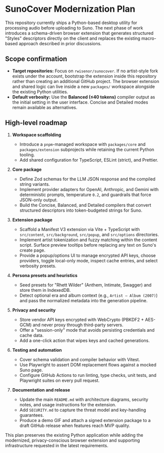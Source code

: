 # SunoCover Modernization Plan

This repository currently ships a Python-based desktop utility for processing audio before uploading to Suno. The next phase of work introduces a schema-driven browser extension that generates structured "Styles" descriptors directly on the client and replaces the existing macro-based approach described in prior discussions.

## Scope confirmation

* **Target repositories:** Focus on `rwisenor/sunocover`. If no artist-style fork exists under the account, bootstrap the extension inside this repository rather than creating an additional GitHub project. The browser extension and shared logic can live inside a new `packages/` workspace alongside the existing Python utilities.
* **Default verbosity:** Use the **Balanced (≤40 tokens)** compiler output as the initial setting in the user interface. Concise and Detailed modes remain available as alternatives.

## High-level roadmap

1. **Workspace scaffolding**
   * Introduce a `pnpm`-managed workspace with `packages/core` and `packages/extension` subprojects while retaining the current Python tooling.
   * Add shared configuration for TypeScript, ESLint (strict), and Prettier.

2. **Core package**
   * Define Zod schemas for the LLM JSON response and the compiled string variants.
   * Implement provider adapters for OpenAI, Anthropic, and Gemini with deterministic prompts, temperature `0.2`, and guardrails that force JSON-only output.
   * Build the Concise, Balanced, and Detailed compilers that convert structured descriptors into token-budgeted strings for Suno.

3. **Extension package**
   * Scaffold a Manifest V3 extension via Vite + TypeScript with `src/content`, `src/background`, `src/popup`, and `src/options` directories.
   * Implement artist tokenization and fuzzy matching within the content script. Surface preview tooltips before replacing any text on Suno's create page.
   * Provide a popup/options UI to manage encrypted API keys, choose providers, toggle local-only mode, inspect cache entries, and select verbosity presets.

4. **Persona presets and heuristics**
   * Seed presets for "Rhett Wilder" (Anthem, Intimate, Swagger) and store them in IndexedDB.
   * Detect optional era and album context (e.g., `Artist – Album (2007)`) and pass the normalized metadata into the generation pipeline.

5. **Privacy and security**
   * Store vendor API keys encrypted with WebCrypto (PBKDF2 + AES-GCM) and never proxy through third-party servers.
   * Offer a "session-only" mode that avoids persisting credentials and cache data.
   * Add a one-click action that wipes keys and cached generations.

6. **Testing and automation**
   * Cover schema validation and compiler behavior with Vitest.
   * Use Playwright to assert DOM replacement flows against a mocked Suno page.
   * Configure GitHub Actions to run linting, type checks, unit tests, and Playwright suites on every pull request.

7. **Documentation and release**
   * Update the main `README.md` with architecture diagrams, security notes, and usage instructions for the extension.
   * Add `SECURITY.md` to capture the threat model and key-handling guarantees.
   * Produce a demo GIF and attach a signed extension package to a draft GitHub release when features reach MVP quality.

This plan preserves the existing Python application while adding the modernized, privacy-conscious browser extension and supporting infrastructure requested in the latest requirements.
